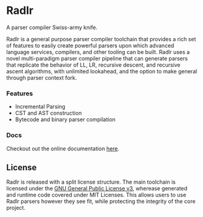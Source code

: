 # Radlr

A parser compiler Swiss-army knife.

Radlr is a general purpose parser compiler toolchain that provides a rich set of features to easily create powerful parsers upon which advanced language services, compilers, and other tooling can be built. Radlr uses a novel multi-paradigm parser compiler pipeline that can generate parsers that replicate the behavior of LL, LR, recursive descent, and recursive ascent algorithms, with unlimited lookahead, and the option to make general through parser context fork.

### Features

- Incremental Parsing
- CST and AST construction
- Bytecode and binary parser compilation

### Docs 

Checkout out the online documentation [here](https://rum-craft.github.io/radlr/docs).

## License

Radlr is released with a split license structure. The main toolchain is licensed under the [GNU General Public License v3](./LICENSE.md), wherease generated and runtime code covered under MIT Licenses. This allows users to use Radlr parsers however they see fit, while protecting the integrity of the core project. 
